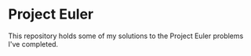 Project Euler
=============

This repository holds some of my solutions to the Project Euler problems I've completed.
